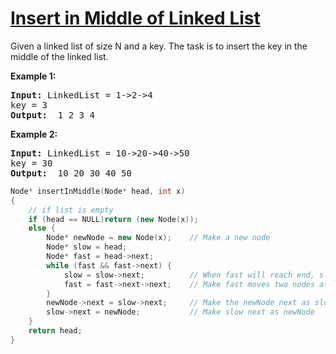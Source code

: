 # [Insert in Middle of Linked List  ](https://practice.geeksforgeeks.org/problems/insert-in-middle-of-linked-list/1/?category[]=Linked%20List&category[]=Linked%20List&difficulty[]=-1&page=1&query=category[]Linked%20Listdifficulty[]-1page1category[]Linked%20List)
<p>Given a linked list of size N and a key. The task is to insert the key in the middle of the linked list.</p>

<div>
<p><strong>Example 1:</strong></p>

<pre><strong>Input: </strong><span id="example-input-1-1">LinkedList = 1->2->4
key = 3</span>
<strong>Output: </strong><span id="example-output-1"> 1 2 3 4
</pre>


</div>
<div>
<p><strong>Example 2:</strong></p>

<pre><strong>Input: </strong><span id="example-input-1-1">LinkedList = 10->20->40->50
key = 30</span>
<strong>Output: </strong><span id="example-output-1"> 10 20 30 40 50
</pre>


</div>

```cpp
Node* insertInMiddle(Node* head, int x)
{
	// if list is empty
	if (head == NULL)return (new Node(x));
	else {
		Node* newNode = new Node(x);    // Make a new node
		Node* slow = head;
		Node* fast = head->next;        
		while (fast && fast->next) {  
			slow = slow->next;          // When fast will reach end, slow will be at the mid point
			fast = fast->next->next;    // Make fast moves two nodes at a time
		}
		newNode->next = slow->next;     // Make the newNode next as slow next
		slow->next = newNode;           // Make slow next as newNode
	}
	return head;
}
